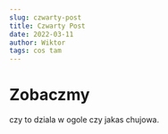 ```yaml
---
slug: czwarty-post
title: Czwarty Post
date: 2022-03-11
author: Wiktor
tags: cos tam
---
```

# Zobaczmy 

czy to dziala w ogole czy jakas chujowa.